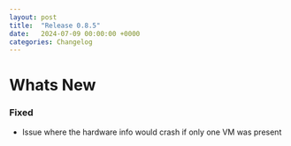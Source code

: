 ```yaml
---
layout: post
title:  "Release 0.8.5"
date:   2024-07-09 00:00:00 +0000
categories: Changelog
---
```


# Whats New

### Fixed

- Issue where the hardware info would crash if only one VM was present
